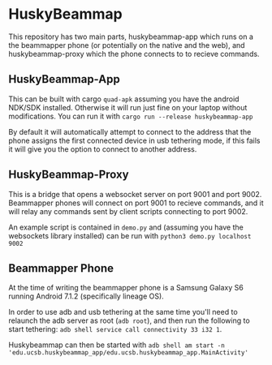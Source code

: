 # HuskyBeammap

This repository has two main parts, huskybeammap-app which runs on a the beammapper phone (or potentially on the native and the web), and huskybeammap-proxy which the phone connects to to recieve commands.

## HuskyBeammap-App

This can be built with cargo `quad-apk` assuming you have the android NDK/SDK installed. Otherwise it will run just fine on your laptop without modifications. You can run it with `cargo run --release huskybeammap-app`

By default it will automatically attempt to connect to the address that the phone assigns the first connected device in usb tethering mode, if this fails it will give you the option to connect to another address.

## HuskyBeammap-Proxy

This is a bridge that opens a websocket server on port 9001 and port 9002. Beammapper phones will connect on port 9001 to recieve commands, and it will relay any commands sent by client scripts connecting to port 9002.

An example script is contained in `demo.py` and (assuming you have the websockets library installed) can be run with `python3 demo.py localhost 9002`

## Beammapper Phone

At the time of writing the beammapper phone is a Samsung Galaxy S6 running Android 7.1.2 (specifically lineage OS).

In order to use adb and usb tethering at the same time you'll need to relaunch the adb server as root (`adb root`), and then run the following to start tethering: `adb shell service call connectivity 33 i32 1`.

Huskybeammap can then be started with `adb shell am start -n 'edu.ucsb.huskybeammap_app/edu.ucsb.huskybeammap_app.MainActivity'`
